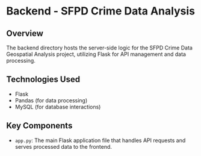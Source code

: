 # Backend - SFPD Crime Data Analysis

## Overview

The backend directory hosts the server-side logic for the SFPD Crime Data Geospatial Analysis project, utilizing Flask for API management and data processing.

## Technologies Used

- Flask
- Pandas (for data processing)
- MySQL (for database interactions)

## Key Components

- `app.py`: The main Flask application file that handles API requests and serves processed data to the frontend.